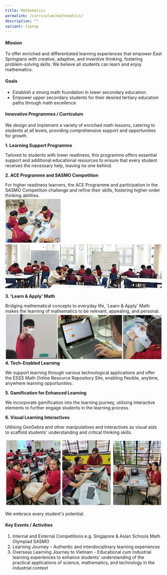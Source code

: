 ```yaml
---
title: Mathematics
permalink: /curriculum/mathematics/
description: ""
variant: tiptap
---
```

<h4><strong>Mission</strong></h4>
<p>
To offer enriched and differentiated learning experiences that empower East Springians with creative, adaptive, and inventive thinking, fostering problem-solving skills. We believe all students can learn and enjoy mathematics.</p>
<h4><strong>Goals</strong></h4>
<p>

* Establish a strong math foundation in lower secondary education.
* Empower upper secondary students for their desired tertiary education paths through math excellence</p>

<h4><strong>Innovative Programmes / Curriculum</strong></h4>

We design and implement a variety of enriched math lessons, catering to students at all levels, providing comprehensive support and opportunities for growth.

**1\. Learning Support Programme**

Tailored to students with lower readiness, this programme offers essential support and additional educational resources to ensure that every student receives the necessary help, leaving no one behind.

**2\. ACE Programme and SASMO Competition**

For higher readiness learners, the ACE Programme and participation in the SASMO Competition challenge and refine their skills, fostering higher-order thinking abilities.
![](/images/2024/Maths_01.png)
![](/images/2024/Maths_02.png)

**3\. 'Learn &amp; Apply' Math**

Bridging mathematical concepts to everyday life, 'Learn &amp; Apply' Math makes the learning of mathematics to be relevant, appealing, and personal.
![](/images/2024/Maths_03.png)
**4\. Tech-Enabled Learning**

We support learning through various technological applications and offer the ESSS Math Online Resource Repository Site, enabling flexible, anytime, anywhere learning opportunities.

**5\. Gamification for Enhanced Learning**

We incorporate gamification into the learning journey, utilising interactive elements to further engage students in the learning process.

**6\. Visual Learning Interactives**

Utilising GeoGebra and other manipulatives and interactives as visual aids to scaffold students' understanding and critical thinking skills.

![](/images/2024/Maths_04.png)

We embrace every student's potential.

<h4><strong>Key Events / Activities</strong></h4>

1. Internal and External Competitions e.g. Singapore &amp; Asian Schools Math Olympiad SASMO
2. Learning Journey – Authentic and interdisciplinary learning experiences
3. Overseas Learning Journey to Vietnam - Educational cum Industrial learning experiences to enhance students' understanding of the practical applications of science, mathematics, and technology in the industrial context